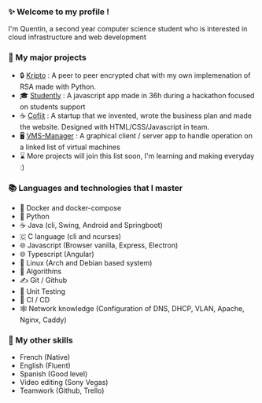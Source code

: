 ### ✨ Welcome to my profile !

I'm Quentin, a second year computer science student who is interested in cloud infrastructure and web development

### 💼 My major projects

* 🔒 [Kripto](https://github.com/qaniere/Kripto) : A peer to peer encrypted chat with my own implemenation of RSA made with Python.
* 🎓 [Studently](https://github.com/qaniere/Studently) : A javascript app made in 36h during a hackathon focused on students support
* ☕ [Cofiit](https://github.com/qaniere/Cofiit) : A startup that we invented, wrote the business plan and made the website. Designed with HTML/CSS/Javascript in team.
* 🖥 [VMS-Manager](https://github.com/qaniere/VMS-Manager) : A graphical client / server app to handle operation on a linked list of virtual machines
* ⌛ More projects will join this list soon, I'm learning and making everyday :)

### 📚 Languages and technologies that I master

* 🐋 Docker and docker-compose
* 🐍 Python
* ☕ Java (cli, Swing, Android and Springboot)
* 🇨 C language (cli and ncurses)
* 🌐 Javascript (Browser vanilla, Express, Electron)
* 🌐 Typescript (Angular)
* 🐧 Linux (Arch and Debian based system)
* 🧩 Algorithms
* ✍️ Git / Github
* 🔬 Unit Testing
* 🤖 CI / CD
* 🕸️ Network knowledge (Configuration of DNS, DHCP, VLAN, Apache, Nginx, Caddy)

### 🔧 My other skills

* French (Native)
* English (Fluent)
* Spanish (Good level)
* Video editing (Sony Vegas)
* Teamwork (Github, Trello)
